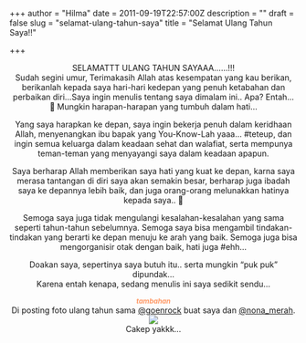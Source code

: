 +++
author = "Hilma"
date = 2011-09-19T22:57:00Z
description = ""
draft = false
slug = "selamat-ulang-tahun-saya"
title = "Selamat Ulang Tahun Saya!!"

+++

<div style="text-align: center;">SELAMATTT ULANG TAHUN SAYAAA……!!!</div><div style="text-align: center;">Sudah segini umur, Terimakasih Allah atas kesempatan yang kau berikan, berikanlah kepada saya hari-hari kedepan yang penuh ketabahan dan perbaikan diri…Saya ingin menulis tentang saya dimalam ini.. Apa? Entah… 🙂 Mungkin harapan-harapan yang tumbuh dalam hati…

Yang saya harapkan ke depan, saya ingin bekerja penuh dalam keridhaan Allah, menyenangkan ibu bapak yang You-Know-Lah yaaa… #teteup, dan ingin semua keluarga dalam keadaan sehat dan walafiat, serta mempunya teman-teman yang menyayangi saya dalam keadaan apapun.

Saya berharap Allah memberikan saya hati yang kuat ke depan, karna saya merasa tantangan di diri saya akan semakin besar, berharap juga ibadah saya ke depannya lebih baik, dan juga orang-orang melunakkan hatinya kepada saya.. 🙂

Semoga saya juga tidak mengulangi kesalahan-kesalahan yang sama seperti tahun-tahun sebelumnya. Semoga saya bisa mengambil tindakan-tindakan yang berarti ke depan menuju ke arah yang baik. Semoga juga bisa mengorganisir otak dengan baik, hati juga #ehh…

Doakan saya, sepertinya saya butuh itu.. serta mungkin “puk puk” dipundak…  
Karena entah kenapa, sedang menulis ini saya sedikit sendu…

<span style="font-size:85%;"><span style="font-style: italic; color: rgb(255, 153, 102); font-weight: bold;">tambahan</span></span>  
Di posting foto ulang tahun sama [@goenrock](http://twitter.com/#%21/goenrock) buat saya dan [@nona_merah](http://twitter.com/#%21/nona_merah).  
[![](https://i0.wp.com/4.bp.blogspot.com/--5GwuxqeBe0/TniUHGdVD5I/AAAAAAAABgk/yahmb3B9osU/s320/scaled-3.jpg?w=780)](https://i0.wp.com/4.bp.blogspot.com/--5GwuxqeBe0/TniUHGdVD5I/AAAAAAAABgk/yahmb3B9osU/s1600/scaled-3.jpg)  
Cakep yakkk…

</div><span class="fullpost"></span>

